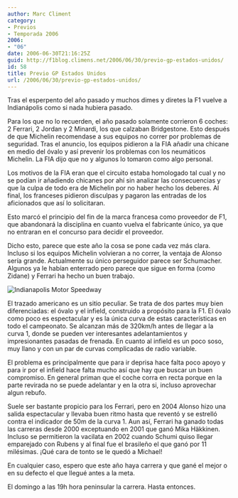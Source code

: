```yaml
---
author: Marc Climent
category:
- Previos
- Temporada 2006
2006:
- "06"
date: 2006-06-30T21:16:25Z
guid: http://f1blog.climens.net/2006/06/30/previo-gp-estados-unidos/
id: 58
title: Previo GP Estados Unidos
url: /2006/06/30/previo-gp-estados-unidos/
---
```


Tras el esperpento del año pasado y muchos dimes y diretes la F1 vuelve a Indianápolis como si nada hubiera pasado.

Para los que no lo recuerden, el año pasado solamente corrieron 6 coches: 2 Ferrari, 2 Jordan y 2 Minardi, los que calzaban Bridgestone. Esto después de que Michelin recomendase a sus equipos no correr por problemas de seguridad. Tras el anuncio, los equipos pidieron a la FIA añadir una chicane en medio del óvalo y así prevenir los problemas con los neumáticos Michelin. La FIA dijo que no y algunos lo tomaron como algo personal.

Los motivos de la FIA eran que el circuito estaba homologado tal cual y no se podían ir añadiendo chicanes por ahí sin analizar las consecuencias y que la culpa de todo era de Michelin por no haber hecho los deberes. Al final, los franceses pidieron disculpas y pagaron las entradas de los aficionados que así lo solicitaran.

Esto marcó el principio del fin de la marca francesa como proveedor de F1, que abandonará la disciplina en cuanto vuelva el fabricante único, ya que no entraran en el concurso para decidir el proveedor.

Dicho esto, parece que este año la cosa se pone cada vez más clara. Incluso si los equipos Michelin volvieran a no correr, la ventaja de Alonso sería grande. Actualmente su único perseguidor parece ser Schumacher. Algunos ya le habían enterrado pero parece que sigue en forma (como Zidane) y Ferrari ha hecho un buen trabajo.

<img alt="Indianapolis Motor Speedway" src="//upload.wikimedia.org/wikipedia/commons/thumb/a/a1/Indianapolis_Motor_Speedway_-_road_course.svg/500px-Indianapolis_Motor_Speedway_-_road_course.svg.png" />

El trazado americano es un sitio peculiar. Se trata de dos partes muy bien diferenciadas: el óvalo y el infield, construido a propósito para la F1. El óvalo como poco es espectacular y es la única curva de estas características en todo el campeonato. Se alcanzan más de 320km/h antes de llegar a la curva 1, donde se pueden ver interesantes adelantamientos y impresionantes pasadas de frenada. En cuanto al infield es un poco soso, muy llano y con un par de curvas complicadas de radio variable.

El problema es principalmente que para ir deprisa hace falta poco apoyo y para ir por el infield hace falta mucho así que hay que buscar un buen compromiso. En general priman que el coche corra en recta porque en la parte revirada no se puede adelantar y en la otra si, incluso aprovechar algun rebufo.

Suele ser bastante propicio para los Ferrari, pero en 2004 Alonso hizo una salida espectacular y llevaba buen ritmo hasta que reventó y se estrelló contra el indicador de 50m de la curva 1. Aun así, Ferrari ha ganado todas las carreras desde 2000 exceptuando en 2001 que ganó Mika Häkkinen. Incluso se permitieron la vacilata en 2002 cuando Schumi quiso llegar emparejado con Rubens y al final fue el brasileño el que ganó por 11 milésimas. ¡Qué cara de tonto se le quedó a Michael!

En cualquier caso, espero que este año haya carrera y que gané el mejor o en su defecto el que llegué antes a la meta.

El domingo a las 19h hora peninsular la carrera. Hasta entonces.
